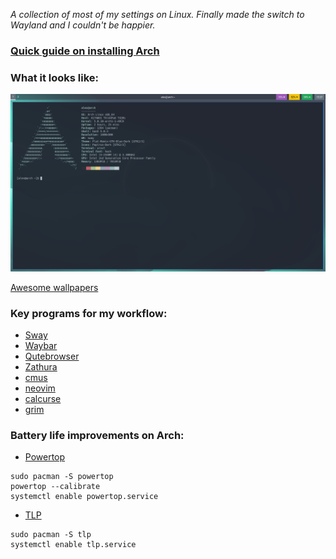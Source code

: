 *A collection of most of my settings on Linux. Finally made the switch to Wayland and I couldn't be happier.*

### [Quick guide on installing Arch](https://discolovers.de/articles/2018-05/arch-rice-with-encryption) 

### What it looks like:
![alt text](https://github.com/alexanderstephan/dotfiles/blob/master/screenshot.png "Basic setup")

[Awesome wallpapers](https://positriondream.com)

### Key programs for my workflow:
- [Sway](https://github.com/swaywm/sway)
- [Waybar](https://github.com/Alexays/Waybar/)
- [Qutebrowser](https://github.com/qutebrowser/qutebrowser)
- [Zathura](https://github.com/pwmt/zathura)
- [cmus](https://cmus.github.io/)
- [neovim](https://neovim.io/)
- [calcurse](https://www.calcurse.org/)
- [grim](https://github.com/emersion/grim)


### Battery life improvements on Arch:
- [Powertop](https://software.intel.com/en-us/articles/powertop-primer-1/)
```shell
sudo pacman -S powertop
powertop --calibrate
systemctl enable powertop.service
```

- [TLP](https://wiki.archlinux.org/index.php/TLP)
```shell
sudo pacman -S tlp
systemctl enable tlp.service
```

